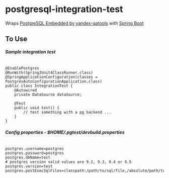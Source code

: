 # postgresql-integration-test

Wraps <a href='https://github.com/yandex-qatools/postgresql-embedded'>PostgreSQL Embedded by yandex-qatools</a> with <a href='https://github.com/spring-projects/spring-boot'>Spring Boot</a>

## To Use

##### Sample integration test

<pre><code>
@EnablePostgres
@RunWith(SpringJUnit4ClassRunner.class)
@SpringApplicationConfiguration(classes = PostgresAutoConfigurationApplication.class)
public class IntegrationTest {
    @Autowired
    private DataSource dataSource;

    @Test
    public void test() {
        // test something with a pg backend ...
    }
}
</code></pre>

##### Config properties - $HOME/.pgtest/devbuild.properties

<pre><code>
postgres.username=postgres
postgres.password=postgres
postgres.dbName=test
# postgres version valid values are 9.2, 9.3, 9.4 or 9.5
postgres.version=test
postgres.postExecSqlFiles=classpath:/path/to/sql/file,/absolute/path/to/sql/file,...
</code></pre>
